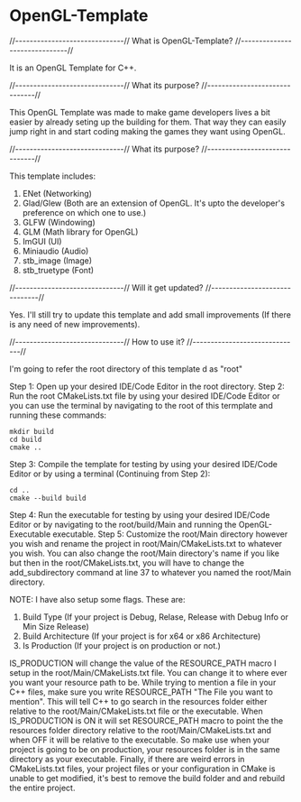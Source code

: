 # OpenGL-Template

//------------------------------// What is OpenGL-Template? //------------------------------//

It is an OpenGL Template for C++.



//------------------------------// What its purpose? //------------------------------//

This OpenGL Template was made to make game developers lives a bit easier by already seting up the building for them. That way they can easily jump right in and start coding making the games they want using OpenGL.



//------------------------------// What its purpose? //------------------------------//

This template includes:
1) ENet (Networking)
2) Glad/Glew (Both are an extension of OpenGL. It's upto the developer's preference on which one to use.)
3) GLFW (Windowing)
4) GLM (Math library for OpenGL)
5) ImGUI (UI)
6) Miniaudio (Audio)
7) stb_image (Image)
8) stb_truetype (Font)



//------------------------------// Will it get updated? //------------------------------//

Yes. I'll still try to update this template and add small improvements (If there is any need of new improvements).



//------------------------------// How to use it? //------------------------------//

I'm going to refer the root directory of this template d as "root"

Step 1: Open up your desired IDE/Code Editor in the root directory.
Step 2: Run the root CMakeLists.txt file by using your desired IDE/Code Editor or you can use the terminal by navigating to the root of this termplate and running these commands:
```
mkdir build
cd build
cmake ..
```
Step 3: Compile the template for testing by using your desired IDE/Code Editor or by using a terminal (Continuing from Step 2):
```
cd ..
cmake --build build
```
Step 4: Run the executable for testing by using your desired IDE/Code Editor or by navigating to the root/build/Main and running the OpenGL-Executable executable.
Step 5: Customize the root/Main directory however you wish and rename the project in root/Main/CMakeLists.txt to whatever you wish. You can also change the root/Main directory's name if you like but then in the root/CMakeLists.txt, you will have to change the add_subdirectory command at line 37 to whatever you named the root/Main directory.

NOTE:
I have also setup some flags. These are:
1) Build Type (If your project is Debug, Relase, Release with Debug Info or Min Size Release)
2) Build Architecture (If your project is for x64 or x86 Architecture)
3) Is Production (If your project is on production or not.)

IS_PRODUCTION will change the value of the RESOURCE_PATH macro I setup in the root/Main/CMakeLists.txt file. You can change it to where ever you want your resource path to be. While trying to mention a file in your C++ files, make sure you write RESOURCE_PATH "The File you want to mention". This will tell C++ to go search in the resources folder either relative to the root/Main/CMakeLists.txt file or the executable. When IS_PRODUCTION is ON it will set RESOURCE_PATH macro to point the the resources folder directory relative to the root/Main/CMakeLists.txt and when OFF it will be relative to the executable. So make use when your project is going to be on production, your resources folder is in the same directory as your executable. Finally, if there are weird errors in CMakeLists.txt files, your project files or your configuration in CMake is unable to get modified, it's best to remove the build folder and and rebuild the entire project.
